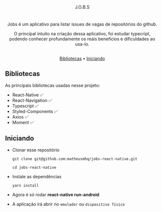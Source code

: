 <p align="center">
    J.O.B.S
</p>

#

<p align="center">
    Jobs é um aplicativo para listar issues de vagas de repositórios do github.
</p>

<p align="center">
    O principal intuito na criação dessa aplicativo, foi estudar typecript, podendo conhecer profundamente os reais benefícios e dificuldades ao usa-lo.
</p>

##

<p align="center">
    <a href="#bibliotecas">Bibliotecas</a> •
    <a href="#iniciando">Iniciando</a>
</p>

## Bibliotecas

As principais bibliotecas usadas nesse projeto:

- React-Native :white_check_mark:
- React-Navigation :white_check_mark:
- Typescript :white_check_mark:
- Styled-Components :white_check_mark:
- Axios :white_check_mark:
- Moment :white_check_mark:

## Iniciando

- Clonar esse repositório

  ```
  git clone git@github.com:matheusmhq/jobs-react-native.git

  cd jobs-react-native
  ```

- Instale as dependências

  ```
  yarn install
  ```

- Agora é só rodar **react-native run-android**

- A aplicação irá abrir no `emulador` ou `dispositivo físico`

